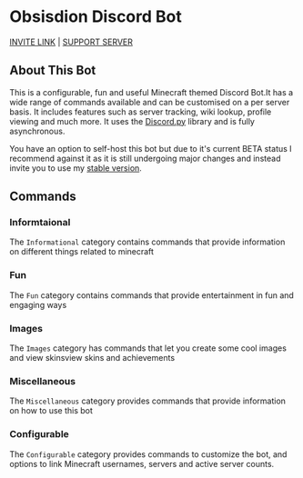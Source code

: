 # Obsisdion Discord Bot

[INVITE LINK](https://discordapp.com/oauth2/authorize?client_id=691589447074054224&scope=bot&permissions=314448) | [SUPPORT SERVER](https://discord.gg/invite/7BRD7s6)

## About This Bot

This is a configurable, fun and useful Minecraft themed Discord Bot.It has a wide range of commands available and can be customised on a per server basis. It includes features such as server tracking, wiki lookup, profile viewing and much more. It uses the [Discord.py](https://github.com/Rapptz/discord.py) library and is fully asynchronous.

You have an option to self-host this bot but due to it's current BETA status I recommend against it as it is still undergoing major changes and instead invite you to use my [stable version](https://discordapp.com/oauth2/authorize?client_id=691589447074054224&scope=bot&permissions=314448).

## Commands

### Informtaional

The `Informational` category contains commands that provide information on different things related to minecraft

### Fun

The `Fun` category contains commands that provide entertainment in fun and engaging ways

### Images

The `Images` category has commands that let you create some cool images and view skinsview skins and achievements

### Miscellaneous

The `Miscellaneous` category provides commands that provide information on how to use this bot

### Configurable

The `Configurable` category provides commands to customize the bot, and options to link Minecraft usernames, servers and active server counts.
